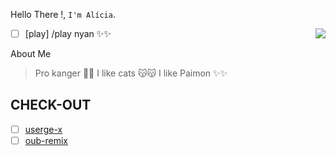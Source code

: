 
Hello There !, `I'm Alícia`.  


<img align=right src='https://github.githubassets.com/images/mona-whisper.gif'/>

- [ ] [play] /play nyan :sparkles::sparkles:

About Me 


>Pro kanger    🙁🙁
>I like cats   😽😽
>I like Paimon ✨✨




## CHECK-OUT

- [ ] [userge-x](https://github.com/code-rgb/Userge-X)
- [ ] [oub-remix](https://github.com/sahyam2019/oub-remix)
